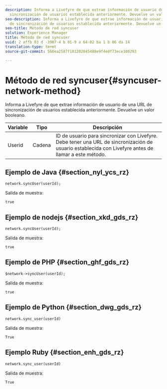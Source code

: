 ```yaml
---
description: Informa a Livefyre de que extrae información de usuario de una URL de
  sincronización de usuarios establecida anteriormente. Devuelve un valor booleano.
seo-description: Informa a Livefyre de que extrae información de usuario de una URL
  de sincronización de usuarios establecida anteriormente. Devuelve un valor booleano.
seo-title: Método de red syncuser
solution: Experience Manager
title: Método de red syncuser
uuid: 2 affb 03 d -3907-4 b 01-9 a 64-02 ba 1 b 06 da 14
translation-type: tm+mt
source-git-commit: 566ea2587f101202045488e9f4edf73ece100293

---
```



# Método de red syncuser{#syncuser-network-method}

Informa a Livefyre de que extrae información de usuario de una URL de sincronización de usuarios establecida anteriormente. Devuelve un valor booleano.

| Variable | Tipo | Descripción |
|--- |--- |--- |
| Userid | Cadena | ID de usuario para sincronizar con Livefyre. Debe tener una URL de sincronización de usuario establecida con Livefyre antes de llamar a este método. |

## Ejemplo de Java {#section_nyl_ycs_rz}

```
network.syncUser(userId); 
```

Salida de muestra:

```
true
```

## Ejemplo de nodejs {#section_xkd_gds_rz}

```
network.syncUser(userId); 
```

Salida de muestra:

```
true
```

## Ejemplo de PHP {#section_ghf_gds_rz}

```
$network->syncUser(userId); 
```

Salida de muestra:

```
true
```

## Ejemplo de Python {#section_dwg_gds_rz}

```
network.sync_user(userId) 
```

Salida de muestra:

```
True
```

## Ejemplo Ruby {#section_enh_gds_rz}

```
network.sync_user(userId) 
```

Salida de muestra:

```
True
```

